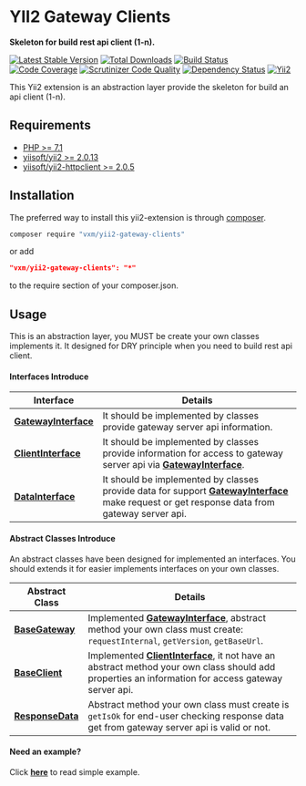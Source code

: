 # YII2 Gateway Clients
**Skeleton for build rest api client (1-n).**

[![Latest Stable Version](https://poser.pugx.org/vxm/yii2-gateway-clients/v/stable)](https://packagist.org/packages/vxm/yii2-gateway-clients)
[![Total Downloads](https://poser.pugx.org/vxm/yii2-gateway-clients/downloads)](https://packagist.org/packages/vxm/yii2-gateway-clients)
[![Build Status](https://travis-ci.org/vuongxuongminh/yii2-gateway-clients.svg?branch=1.0.0)](https://travis-ci.org/vuongxuongminh/yii2-gateway-clients)
[![Code Coverage](https://scrutinizer-ci.com/g/vuongxuongminh/yii2-gateway-clients/badges/coverage.png?b=master)](https://scrutinizer-ci.com/g/vuongxuongminh/yii2-gateway-clients/?branch=master)
[![Scrutinizer Code Quality](https://scrutinizer-ci.com/g/vuongxuongminh/yii2-gateway-clients/badges/quality-score.png?b=master)](https://scrutinizer-ci.com/g/vuongxuongminh/yii2-gateway-clients/?branch=master)
[![Dependency Status](https://www.versioneye.com/user/projects/5af065d90fb24f546967018a/badge.svg?style=flat-square)](https://www.versioneye.com/user/projects/5af065d90fb24f546967018a)
[![Yii2](https://img.shields.io/badge/Powered_by-Yii_Framework-green.svg?style=flat)](http://www.yiiframework.com/)

This Yii2 extension is an abstraction layer provide the skeleton for build  an api client (1-n).

## Requirements

* [PHP >= 7.1](http://php.net)
* [yiisoft/yii2 >= 2.0.13](https://github.com/yiisoft/yii2)
* [yiisoft/yii2-httpclient >= 2.0.5](https://github.com/yiisoft/yii2-httpclient)


## Installation

The preferred way to install this yii2-extension is through [composer](http://getcomposer.org/download/).

```sh
composer require "vxm/yii2-gateway-clients"
```

or add

```json
"vxm/yii2-gateway-clients": "*"
```

to the require section of your composer.json.

## Usage

This is an abstraction layer, you MUST be create your own classes implements it. It designed for DRY principle when you need to build rest api client.

#### Interfaces Introduce

|Interface | Details| 
|------|--------|
|[**GatewayInterface**](src/GatewayInterface.php)|It should be implemented by classes provide gateway server api information.
|[**ClientInterface**](src/ClientInterface.php)|It should be implemented by classes provide information for access to gateway server api via [**GatewayInterface**](src/GatewayInterface.php).
|[**DataInterface**](src/DataInterface.php)|It should be implemented by classes provide data for support [**GatewayInterface**](src/GatewayInterface.php) make request or get response data from gateway server api.

#### Abstract Classes Introduce

An abstract classes have been designed for implemented an interfaces. You should extends it for easier implements interfaces on your own classes.

|Abstract Class | Details| 
|------|--------|
|[**BaseGateway**](src/BaseGateway.php)|Implemented [**GatewayInterface**](src/GatewayInterface.php), abstract method your own class must create: `requestInternal`, `getVersion`, `getBaseUrl`.
|[**BaseClient**](src/BaseClient.php)|Implemented [**ClientInterface**](src/ClientInterface.php), it not have an abstract method your own class should add properties an information for access gateway server api.
|[**ResponseData**](src/ResponseData.php)|Abstract method your own class must create is `getIsOk` for end-user checking response data get from gateway server api is valid or not.

#### Need an example? 

Click [**here**](examples/example.php) to read simple example.
